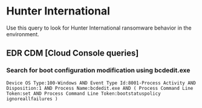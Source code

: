 # Hunter International

Use this query to look for Hunter International ransomware behavior in the environment.


## EDR CDM [Cloud Console queries]


### Search for boot configuration modification using bcdedit.exe

```
Device OS Type:100-Windows AND Event Type Id:8001-Process Activity AND Disposition:1 AND Process Name:bcdedit.exe AND ( Process Command Line Token:set AND Process Command Line Token:bootstatuspolicy ignoreallfailures )
```

